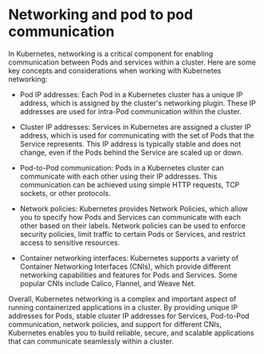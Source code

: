 # Networking and pod to pod communication
In Kubernetes, networking is a critical component for enabling communication between Pods and services within a cluster. Here are some key concepts and considerations when working with Kubernetes networking:

* Pod IP addresses: Each Pod in a Kubernetes cluster has a unique IP address, which is assigned by the cluster's networking plugin. These IP addresses are used for intra-Pod communication within the cluster.

* Cluster IP addresses: Services in Kubernetes are assigned a cluster IP address, which is used for communicating with the set of Pods that the Service represents. This IP address is typically stable and does not change, even if the Pods behind the Service are scaled up or down.

* Pod-to-Pod communication: Pods in a Kubernetes cluster can communicate with each other using their IP addresses. This communication can be achieved using simple HTTP requests, TCP sockets, or other protocols.

* Network policies: Kubernetes provides Network Policies, which allow you to specify how Pods and Services can communicate with each other based on their labels. Network policies can be used to enforce security policies, limit traffic to certain Pods or Services, and restrict access to sensitive resources.

* Container networking interfaces: Kubernetes supports a variety of Container Networking Interfaces (CNIs), which provide different networking capabilities and features for Pods and Services. Some popular CNIs include Calico, Flannel, and Weave Net.

Overall, Kubernetes networking is a complex and important aspect of running containerized applications in a cluster. By providing unique IP addresses for Pods, stable cluster IP addresses for Services, Pod-to-Pod communication, network policies, and support for different CNIs, Kubernetes enables you to build reliable, secure, and scalable applications that can communicate seamlessly within a cluster.